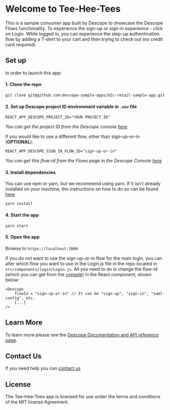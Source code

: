 # Welcome to Tee-Hee-Tees
This is a sample consumer app built by Descope to showcase the Descope Flows functionality. 
To experience the sign-up or sign-in experience - click on Login. 
While logged in, you can experience the step-up authentication flow by adding a T-shirt to your cart and then trying to check out (no credit card required). 

## Set up
In order to launch this app:

#### 1. Clone the repo 
```
git clone git@github.com:descope-sample-apps/b2c-retail-sample-app.git
```

#### 2. Set up Descope project ID environment variable in `.env` file
```
REACT_APP_DESCOPE_PROJECT_ID="YOUR PROJECT ID"
```
_You can get the project ID from the Descope console [here](https://app.descope.com/settings/project)_

If you would like to use a different flow, other than sign-up-or-in (**OPTIONAL**):
```
REACT_APP_DESCOPE_SIGN_IN_FLOW_ID="sign-up-or-in"
```
_You can get this flow-id from the Flows page in the Descope Console [here](https://app.descope.com/flows)_

#### 3. Install dependencies 

You can use npm or yarn, but we recommend using yarn. If it isn't already installed on your machine, the instructions on how to do so can be found [here](https://classic.yarnpkg.com/lang/en/docs/install/)
```
yarn install
```

#### 4. Start the app
```
yarn start
```

#### 5. Open the app
Browse to `https://localhost:3000`


If you do not want to use the sign-up-or-in flow for the main login, you can alter which flow you want to use in the Login.js file in the repo located in `src/components/login/Login.js`. All you need to do is change the flow-id (which you can get from the [console](https://app.descope.com/flows)) in the React component, shown below: 

```
<Descope
    flowId = "sign-up-or-in" // It can be "sign-up", "sign-in", "saml-config", etc.
    {...}
/>
```

## Learn More
To learn more please see the [Descope Documentation and API reference page](https://docs.descope.com/).

## Contact Us
If you need help you can [contact us](https://docs.descope.com/support/)

## License
The Tee-Hee-Tees app is licensed for use under the terms and conditions of the MIT license Agreement.
